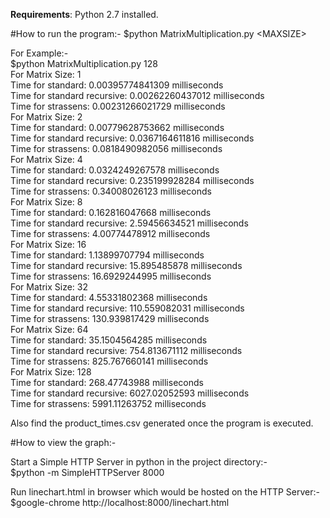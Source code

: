 <b>Requirements</b>: Python 2.7 installed.

#How to run the program:-
$python MatrixMultiplication.py \<MAXSIZE\>  

For Example:-  
$python MatrixMultiplication.py 128  
For Matrix Size: 1  
Time for standard: 0.00395774841309 milliseconds  
Time for standard recursive: 0.00262260437012 milliseconds  
Time for strassens: 0.00231266021729 milliseconds  
For Matrix Size: 2  
Time for standard: 0.00779628753662 milliseconds  
Time for standard recursive: 0.0367164611816 milliseconds  
Time for strassens: 0.0818490982056 milliseconds  
For Matrix Size: 4  
Time for standard: 0.0324249267578 milliseconds  
Time for standard recursive: 0.235199928284 milliseconds  
Time for strassens: 0.34008026123 milliseconds  
For Matrix Size: 8  
Time for standard: 0.162816047668 milliseconds  
Time for standard recursive: 2.59456634521 milliseconds  
Time for strassens: 4.00774478912 milliseconds  
For Matrix Size: 16  
Time for standard: 1.13899707794 milliseconds  
Time for standard recursive: 15.895485878 milliseconds  
Time for strassens: 16.6929244995 milliseconds  
For Matrix Size: 32  
Time for standard: 4.55331802368 milliseconds  
Time for standard recursive: 110.559082031 milliseconds  
Time for strassens: 130.939817429 milliseconds  
For Matrix Size: 64  
Time for standard: 35.1504564285 milliseconds  
Time for standard recursive: 754.813671112 milliseconds  
Time for strassens: 825.767660141 milliseconds  
For Matrix Size: 128  
Time for standard: 268.47743988 milliseconds  
Time for standard recursive: 6027.02052593 milliseconds  
Time for strassens: 5991.11263752 milliseconds  

Also find the product_times.csv generated once the program is executed.  

#How to view the graph:-  

Start a Simple HTTP Server in python in the project directory:-  
$python -m SimpleHTTPServer 8000  
  
Run linechart.html in browser which would be hosted on the HTTP Server:-  
$google-chrome http://localhost:8000/linechart.html  

